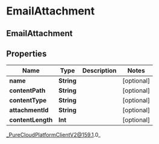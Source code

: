 # EmailAttachment

## EmailAttachment

## Properties

|Name | Type | Description | Notes|
|------------ | ------------- | ------------- | -------------|
| **name** | **String** |  | [optional] |
| **contentPath** | **String** |  | [optional] |
| **contentType** | **String** |  | [optional] |
| **attachmentId** | **String** |  | [optional] |
| **contentLength** | **Int** |  | [optional] |



_PureCloudPlatformClientV2@159.1.0_
